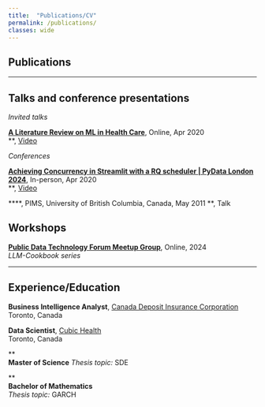 ```yaml
---
title:  "Publications/CV"
permalink: /publications/
classes: wide
---
```


## Publications


---

## Talks and conference presentations

*Invited talks*

[**A Literature Review on ML in Health Care**](https://www.youtube.com/watch?v=WsyHC9cA0jA), Online, Apr 2020    
**, [Video](https://www.youtube.com/watch?v=WsyHC9cA0jA)
  

*Conferences*


[**Achieving Concurrency in Streamlit with a RQ scheduler | PyData London 2024**]([https://www.youtube.com/watch?v=WsyHC9cA0jA](https://www.youtube.com/watch?v=5MNTZMNnaPs)), In-person, Apr 2020    
**, [Video](https://www.youtube.com/watch?v=WsyHC9cA0jA)

****, PIMS, University of British Columbia, Canada, May 2011
**, Talk

## Workshops

[**Public Data Technology Forum Meetup Group**]([https://portal.enes.org/community/announcements/events/joint-is-enes3-esiwace2-virtual-workshop-on-new-opportunities-for-ml-and-ai-in-weather-and-climate-modelling](https://www.youtube.com/channel/UCi6e2FiTbDrRdh90sPdCMXQ)), Online, 2024    
*LLM-Cookbook series*

---

## Experience/Education

**Business Intelligence Analyst**, [Canada Deposit Insurance Corporation](https://www.cdic.ca)    
Toronto, Canada

**Data Scientist**, [Cubic Health]()    
Toronto, Canada

**  
**Master of Science** 
*Thesis topic:* SDE

**  
**Bachelor of Mathematics**   
*Thesis topic:* GARCH

